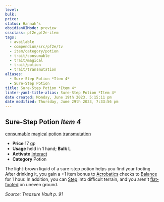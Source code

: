 ```yaml
---
level:
bulk:
price:
status: Hannah's
obsidianUIMode: preview
cssclass: pf2e,pf2e-item
tags:
  - available
  - compendium/src/pf2e/tv
  - item/category/potion
  - trait/consumable
  - trait/magical
  - trait/potion
  - trait/transmutation
aliases:
  - Sure-Step Potion *Item 4*
  - Sure-Step Potion
title: Sure-Step Potion *Item 4*
linter-yaml-title-alias: Sure-Step Potion *Item 4*
date created: Monday, June 19th 2023, 5:15:11 pm
date modified: Thursday, June 29th 2023, 7:33:56 pm
---
```


## Sure-Step Potion *Item 4*

[consumable](rules/traits/consumable.md) [magical](rules/traits/magical.md) [potion](rules/traits/potion.md) [transmutation](rules/traits/transmutation.md)

- **Price** 17 gp
- **Usage** held in 1 hand; **Bulk** L
- **Activate** [Interact](rules/actions/interact.md)
- **Category** Potion

The light-brown liquid of a sure-step potion helps you find your footing. After drinking it, you gain a +1 item bonus to [Acrobatics](compendium/skills.md#Acrobatics) checks to [Balance](rules/actions/balance.md) for 1 hour. In addition, you can [Step](rules/actions/step.md) into difficult terrain, and you aren't [flat-footed](rules/conditions.md#Flat-footed) on uneven ground.

*Source: Treasure Vault p. 91*
